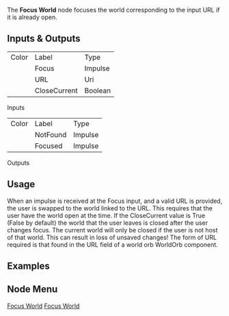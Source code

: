 <languages></languages> <translate> The **Focus World** node focuses the
world corresponding to the input URL if it is already open.

## Inputs & Outputs

|       |              |         |
|-------|--------------|---------|
| Color | Label        | Type    |
|       | Focus        | Impulse |
|       | URL          | Uri     |
|       | CloseCurrent | Boolean |

Inputs

|       |          |         |
|-------|----------|---------|
| Color | Label    | Type    |
|       | NotFound | Impulse |
|       | Focused  | Impulse |

Outputs

## Usage

When an impulse is received at the Focus input, and a valid URL is
provided, the user is swapped to the world linked to the URL. This
requires that the user have the world open at the time. If the
CloseCurrent value is True (False by default) the world that the user
leaves is closed after the user changes focus. The current world will
only be closed if the user is not host of that world. This can result in
loss of unsaved changes! The form of URL required is that found in the
URL field of a world orb WorldOrb component.

## Examples

## Node Menu

</translate>

[Focus World](Category:Protoflux{{#translation:}} "wikilink") [Focus
World](Category:Protoflux:World{{#translation:}} "wikilink")
